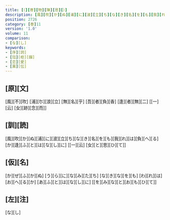 ```yaml
---
title: [（][寄][物][陳][思][）]
description: [風][吹][か][ぬ][浦][に][波][立][ち][な][き][名][を][も][我][れ][は][負][へ][る][か][逢][ふ][と][は][な][し][に] [[一][云] [女][と][思][ひ][て]]
position: 2726
category: [巻]11
version: '1.0'
volume: 11
comparison:
- [な][し]
keywords:
- [序][詞]
- [尫][柜][蹋]
- [恋][愛]
- [異][伝]
---
```


## [原][文]

[風][不][吹] [浦][尓][浪][立] [無][名][乎] [吾][者][負][香] [逢][者][無][二] [[一][云] [女][跡][念][而]]

## [訓][読]

[風][吹][か][ぬ][浦][に][波][立][ち][な][き][名][を][も][我][れ][は][負][へ][る][か][逢][ふ][と][は][な][し][に] [[一][云] [女][と][思][ひ][て]]

## [仮][名]

[か][ぜ][ふ][か][ぬ] [う][ら][に][な][み][た][ち] [な][き][な][を][も] [わ][れ][は][お][へ][る][か] [あ][ふ][と][は][な][し][に] [[を][み][な][と][お][も][ひ][て]]

## [左][注]

[な][し]
